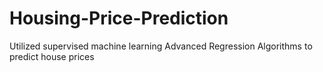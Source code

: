 # Housing-Price-Prediction
Utilized supervised machine learning Advanced Regression Algorithms to predict house prices
